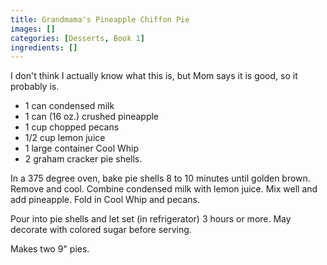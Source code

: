 ```yaml
---
title: Grandmama's Pineapple Chiffon Pie
images: []
categories: [Desserts, Book 1]
ingredients: []
---
```


I don't think I actually know what this is, but Mom says it is good, so
it probably is.

-   1 can condensed milk
-   1 can (16 oz.) crushed pineapple
-   1 cup chopped pecans
-   1/2 cup lemon juice
-   1 large container Cool Whip
-   2 graham cracker pie shells.

In a 375 degree oven, bake pie shells 8 to 10 minutes until golden
brown. Remove and cool. Combine condensed milk with lemon juice. Mix
well and add pineapple. Fold in Cool Whip and pecans.

Pour into pie shells and let set (in refrigerator) 3 hours or more. May
decorate with colored sugar before serving.

Makes two 9" pies.

 